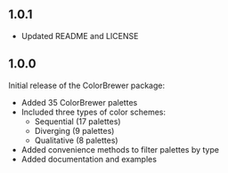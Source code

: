 ## 1.0.1

* Updated README and LICENSE

## 1.0.0

Initial release of the ColorBrewer package:

* Added 35 ColorBrewer palettes
* Included three types of color schemes:
  * Sequential (17 palettes)
  * Diverging (9 palettes)
  * Qualitative (8 palettes)
* Added convenience methods to filter palettes by type
* Added documentation and examples
